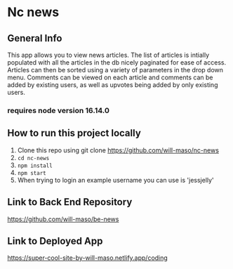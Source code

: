 # Nc news

## General Info

This app allows you to view news articles. The list of articles is intially populated with all the articles in the db nicely paginated for ease of access. Articles can then be sorted using a variety of parameters in the drop down menu. Comments can be viewed on each article and comments can be added by existing users, as well as upvotes being added by only existing users.

### requires node version 16.14.0

## How to run this project locally

1. Clone this repo using git clone https://github.com/will-maso/nc-news
2. `cd nc-news`
3. `npm install`
4. `npm start`
5. When trying to login an example username you can use is 'jessjelly'

## Link to Back End Repository

https://github.com/will-maso/be-news

## Link to Deployed App

https://super-cool-site-by-will-maso.netlify.app/coding
